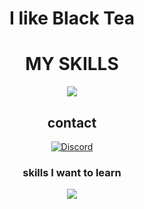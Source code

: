 <div align="center">
  <h1> I like Black Tea </h1>
    </a>
  </p>

<div align="center">
  <h1>MY SKILLS</h1>
  <p align="center">
    <a href="https://skillicons.dev">
      <img src="https://skillicons.dev/icons?i=cpp,rust,git,github,latex" />
    </a>
  </p>

<h2> contact </h2>

[![Discord](https://discord.c99.nl/widget/theme-3/724520262787137556.png)](https://www.discord.com/users/724520262787137556)

  <h3>skills I want to learn</h3>
  <p align="center">
    <a href="https://skillicons.dev">
      <img src="https://skillicons.dev/icons?i=kotlin,haskell" />
    </a>
  </p>

</div>
